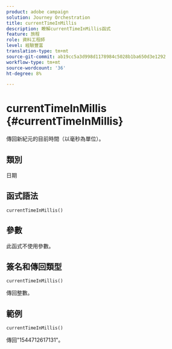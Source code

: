 ```yaml
---
product: adobe campaign
solution: Journey Orchestration
title: currentTimeInMillis
description: 瞭解currentTimeInMillis函式
feature: 旅程
role: 資料工程師
level: 經驗豐富
translation-type: tm+mt
source-git-commit: ab19cc5a3d998d1178984c5028b1ba650d3e1292
workflow-type: tm+mt
source-wordcount: '36'
ht-degree: 8%

---
```



# currentTimeInMillis {#currentTimeInMillis}

傳回新紀元的目前時間（以毫秒為單位）。

## 類別

日期

## 函式語法

`currentTimeInMillis()`

## 參數

此函式不使用參數。

## 簽名和傳回類型

`currentTimeInMillis()`

傳回整數。

## 範例

`currentTimeInMillis()`

傳回&quot;1544712617131&quot;。
